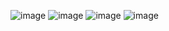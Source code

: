![image](https://github.com/qyy752457002/WGSI-Blog-Website/assets/88706924/16384b0b-f402-4e2b-9a54-9e6bcef204bb)
![image](https://github.com/qyy752457002/WGSI-Blog-Website/assets/88706924/104e6007-59f0-4905-b63e-9a79c31acb0c)
![image](https://github.com/qyy752457002/WGSI-Blog-Website/assets/88706924/254eae9f-a6c5-422c-aaac-2aab104f3a3c)
![image](https://github.com/qyy752457002/WGSI-Blog-Website/assets/88706924/87571a95-61eb-47b1-8be2-509fcfd46101)


